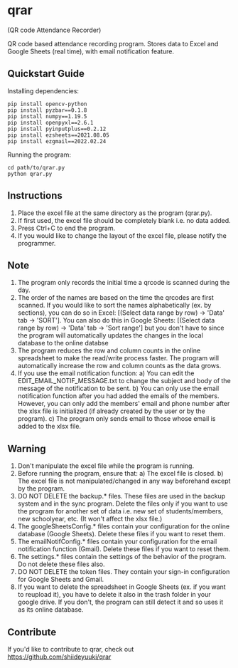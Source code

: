 # qrar
(QR code Attendance Recorder)

QR code based attendance recording program. Stores data to Excel and Google Sheets (real time), with email notification feature.

Quickstart Guide
----------------
Installing dependencies:
```
pip install opencv-python
pip install pyzbar==0.1.8
pip install numpy==1.19.5
pip install openpyxl==2.6.1
pip install pyinputplus==0.2.12
pip install ezsheets==2021.08.05
pip install ezgmail==2022.02.24
```

Running the program:
```
cd path/to/qrar.py
python qrar.py
```

## Instructions
1) Place the excel file at the same directory as the program (qrar.py).
2) If first used, the excel file should be completely blank i.e. no data added.
3) Press Ctrl+C to end the program.
4) If you would like to change the layout of the excel file, please notify the programmer.

## Note
1) The program only records the initial time a qrcode is scanned during the day.
2) The order of the names are based on the time the qrcodes are first scanned. If you would like to sort the names alphabetically (ex. by sections), you can do so in Excel: [(Select data range by row) -> 'Data' tab -> 'SORT']. You can also do this in Google Sheets: [(Select data range by row) -> 'Data' tab -> 'Sort range'] but you don't have to since the program will automatically updates the changes in the local database to the online databse
3) The program reduces the row and column counts in the online spreadsheet to make the read/write process faster. The program will automatically increase the row and column counts as the data grows.
4) If you use the email notification function:
   a) You can edit the EDIT_EMAIL_NOTIF_MESSAGE.txt to change the subject and body of the message of the notification to be sent.
   b) You can only use the email notification function after you had added the emails of the members. However, you can only add the members' email and phone number after the xlsx file is initialized (if already created by the user or by the program).
   c) The program only sends email to those whose email is added to the xlsx file.

## Warning
1) Don't manipulate the excel file while the program is running.
2) Before running the program, ensure that:
   a) The excel file is closed.
   b) The excel file is not manipulated/changed in any way beforehand except by the program.
3) DO NOT DELETE the backup.* files. These files are used in the backup system and in the sync program. Delete the files only if you want to use the program for another set of data i.e. new set of students/members, new schoolyear, etc. (It won't affect the xlsx file.)
4) The googleSheetsConfig.* files contain your configuration for the online database (Google Sheets). Delete these files if you want to reset them.
5) The emailNotifConfig.* files contain your configuration for the email notification function (Gmail). Delete these files if you want to reset them.
6) The settings.* files contain the settings of the behavior of the program. Do not delete these files also.
7) DO NOT DELETE the token files. They contain your sign-in configuration for Google Sheets and Gmail.
8) If you want to delete the spreadsheet in Google Sheets (ex. if you want to reupload it), you have to delete it also in the trash folder in your google drive. If you don't, the program can still detect it and so uses it as its online database.

Contribute
----------

If you'd like to contribute to qrar, check out https://github.com/shiideyuuki/qrar
